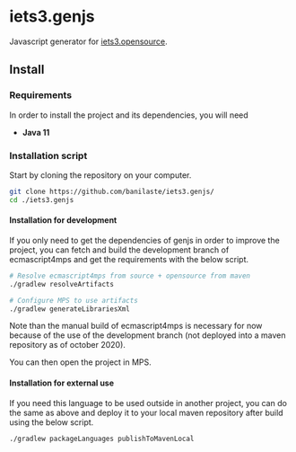 # iets3.genjs
Javascript generator for [iets3.opensource](https://github.com/IETS3/iets3.opensource).

## Install

### Requirements
In order to install the project and its dependencies, you will need
- **Java 11**

### Installation script
Start by cloning the repository on your computer.
```sh
git clone https://github.com/banilaste/iets3.genjs/
cd ./iets3.genjs
```

#### Installation for development
If you only need to get the dependencies of genjs in order to improve the project, you can fetch and build the development branch of ecmascript4mps and get the requirements with the below script.
```sh
# Resolve ecmascript4mps from source + opensource from maven
./gradlew resolveArtifacts

# Configure MPS to use artifacts
./gradlew generateLibrariesXml
```

Note than the manual build of ecmascript4mps is necessary for now because of the use of the development branch (not deployed into a maven repository as of october 2020).

You can then open the project in MPS.

#### Installation for external use
If you need this language to be used outside in another project, you can do the same as above and deploy it to your local maven repository after build using the below script.
```
./gradlew packageLanguages publishToMavenLocal
```